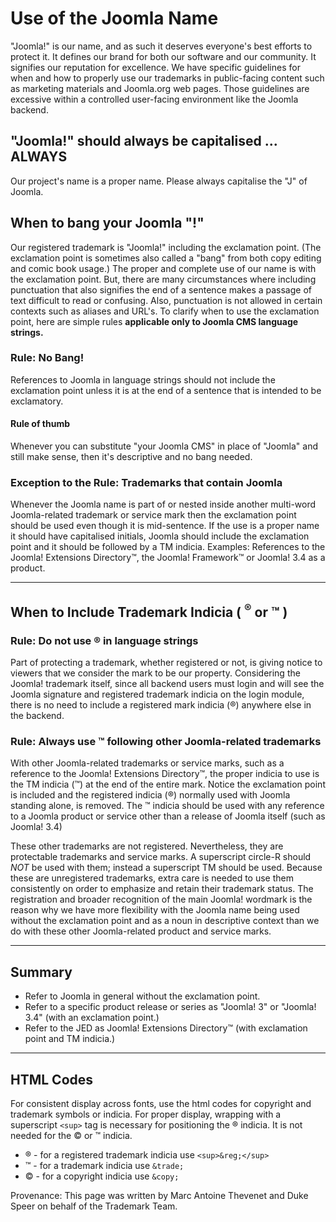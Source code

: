 # Use of the Joomla Name
"Joomla!" is our name, and as such it deserves everyone's best efforts to protect it.  It defines our brand for both our software and our community.  It signifies our reputation for excellence.  We have specific guidelines for when and how to properly use our trademarks in public-facing content such as marketing materials and Joomla.org web pages.  Those guidelines are excessive within a controlled user-facing environment like the Joomla backend.

## "Joomla!" should always be capitalised ... ALWAYS
Our project's name is a proper name.  Please always capitalise the "J" of Joomla.

## When to bang your Joomla "!"
Our registered trademark is "Joomla!" including the exclamation point.  (The exclamation point is sometimes also called a "bang" from both copy editing and comic book usage.)  The proper and complete use of our name is with the exclamation point.  But, there are many circumstances where including punctuation that also signifies the end of a sentence makes a passage of text difficult to read or confusing.  Also, punctuation is not allowed in certain contexts such as aliases and URL's.  To clarify when to use the exclamation point, here are simple rules <b>applicable only to Joomla CMS language strings.</b>

### Rule: No Bang!
References to Joomla in language strings should not include the exclamation point unless it is at the end of a sentence that is intended to be exclamatory.

#### Rule of thumb
Whenever you can substitute "your Joomla CMS" in place of "Joomla" and still make sense, then it's descriptive and no bang needed.

### Exception to the Rule:  Trademarks that contain Joomla
Whenever the Joomla name is part of or nested inside another multi-word Joomla-related trademark or service mark then the exclamation point should be used even though it is mid-sentence.  If the use is a proper name it should have capitalised initials, Joomla should include the exclamation point and it should be followed by a TM indicia.
Examples:  References to the Joomla! Extensions Directory&trade;, the Joomla! Framework&trade; or Joomla! 3.4 as a product.

---------

## When to Include Trademark Indicia ( <sup>&reg;</sup> or &trade; )

### Rule: Do not use &reg; in language strings
Part of protecting a trademark, whether registered or not, is giving notice to viewers that we consider the mark to be our property.  Considering the Joomla! trademark itself, since all backend users must login and will see the Joomla signature and registered trademark indicia on the login module, there is no need to include a registered mark indicia (&reg;) anywhere else in the backend.

### Rule:  Always use &trade; following other Joomla-related trademarks
With other Joomla-related trademarks or service marks, such as a reference to the Joomla! Extensions Directory&trade;, the proper indicia to use is the TM indicia (&trade;) at the end of the entire mark.  Notice the exclamation point is included and the registered indicia (&reg;) normally used with Joomla standing alone, is removed. The &trade; indicia should be used with any reference to a Joomla product or service other than a release of Joomla itself (such as Joomla! 3.4)

These other trademarks are not registered.  Nevertheless, they are protectable trademarks and service marks.  A superscript circle-R should <em>NOT</em> be used with them; instead a superscript TM should be used.  Because these are unregistered trademarks, extra care is needed to use them consistently on order to emphasize and retain their trademark status. The registration and broader recognition of the main Joomla! wordmark is the reason why we have more flexibility with the Joomla name being used without the exclamation point and as a noun in descriptive context than we do with these other Joomla-related product and service marks.

----------

## Summary
* Refer to Joomla in general without the exclamation point.
* Refer to a specific product release or series as "Joomla! 3" or "Joomla! 3.4" (with an exclamation point.)
* Refer to the JED as Joomla! Extensions Directory&trade; (with exclamation point and TM indicia.)

--------------

## HTML Codes
For consistent display across fonts, use the html codes for copyright and trademark symbols or indicia.  For proper display, wrapping with a superscript `<sup>` tag is necessary for positioning the &reg; indicia.  It is not needed for the &copy; or &trade; indicia.

* &reg; - for a registered trademark indicia use `<sup>&reg;</sup>`
* &trade; - for a trademark indicia use `&trade;`
* &copy; - for a copyright indicia use  `&copy;`

Provenance:  This page was written by Marc Antoine Thevenet and Duke Speer on behalf of the Trademark Team.
